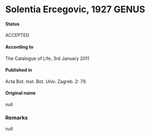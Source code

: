 # Solentia Ercegovic, 1927 GENUS

#### Status
ACCEPTED

#### According to
The Catalogue of Life, 3rd January 2011

#### Published in
Acta Bot. Inst. Bot. Univ. Zagreb. 2: 79.

#### Original name
null

### Remarks
null